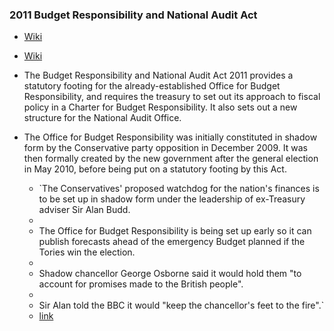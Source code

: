 ### 2011 Budget Responsibility and National Audit Act
- [Wiki](https://en.wikipedia.org/wiki/Budget_Responsibility_and_National_Audit_Act_2011)
- [Wiki](https://en.wikipedia.org/wiki/Office_for_Budget_Responsibility)
- The Budget Responsibility and National Audit Act 2011 provides a statutory footing for the already-established Office for Budget Responsibility, and requires the treasury to set out its approach to fiscal policy in a Charter for Budget Responsibility. It also sets out a new structure for the National Audit Office.
- The Office for Budget Responsibility was initially constituted in shadow form by the Conservative party opposition in December 2009. It was then formally created by the new government after the general election in May 2010, before being put on a statutory footing by this Act.
    
    - `The Conservatives' proposed watchdog for the nation's finances is to be set up in shadow form under the leadership of ex-Treasury adviser Sir Alan Budd.  
    -   
    - The Office for Budget Responsibility is being set up early so it can publish forecasts ahead of the emergency Budget planned if the Tories win the election.  
    -   
    - Shadow chancellor George Osborne said it would hold them "to account for promises made to the British people".  
    -   
    - Sir Alan told the BBC it would "keep the chancellor's feet to the fire".`  
    - [link](http://news.bbc.co.uk/1/hi/uk_politics/8401517.stm)
    